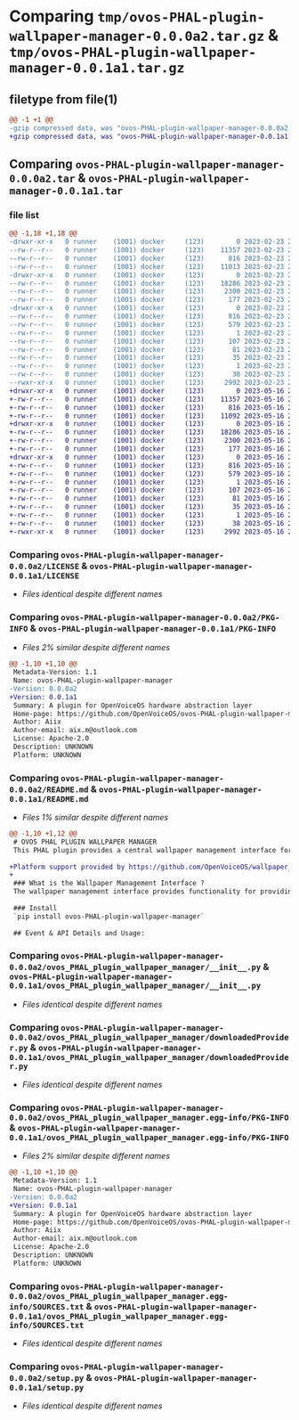 # Comparing `tmp/ovos-PHAL-plugin-wallpaper-manager-0.0.0a2.tar.gz` & `tmp/ovos-PHAL-plugin-wallpaper-manager-0.0.1a1.tar.gz`

## filetype from file(1)

```diff
@@ -1 +1 @@
-gzip compressed data, was "ovos-PHAL-plugin-wallpaper-manager-0.0.0a2.tar", last modified: Thu Feb 23 22:49:31 2023, max compression
+gzip compressed data, was "ovos-PHAL-plugin-wallpaper-manager-0.0.1a1.tar", last modified: Tue May 16 20:15:12 2023, max compression
```

## Comparing `ovos-PHAL-plugin-wallpaper-manager-0.0.0a2.tar` & `ovos-PHAL-plugin-wallpaper-manager-0.0.1a1.tar`

### file list

```diff
@@ -1,18 +1,18 @@
-drwxr-xr-x   0 runner    (1001) docker     (123)        0 2023-02-23 22:49:31.801286 ovos-PHAL-plugin-wallpaper-manager-0.0.0a2/
--rw-r--r--   0 runner    (1001) docker     (123)    11357 2023-02-23 22:49:24.000000 ovos-PHAL-plugin-wallpaper-manager-0.0.0a2/LICENSE
--rw-r--r--   0 runner    (1001) docker     (123)      816 2023-02-23 22:49:31.801286 ovos-PHAL-plugin-wallpaper-manager-0.0.0a2/PKG-INFO
--rw-r--r--   0 runner    (1001) docker     (123)    11013 2023-02-23 22:49:24.000000 ovos-PHAL-plugin-wallpaper-manager-0.0.0a2/README.md
-drwxr-xr-x   0 runner    (1001) docker     (123)        0 2023-02-23 22:49:31.801286 ovos-PHAL-plugin-wallpaper-manager-0.0.0a2/ovos_PHAL_plugin_wallpaper_manager/
--rw-r--r--   0 runner    (1001) docker     (123)    18286 2023-02-23 22:49:24.000000 ovos-PHAL-plugin-wallpaper-manager-0.0.0a2/ovos_PHAL_plugin_wallpaper_manager/__init__.py
--rw-r--r--   0 runner    (1001) docker     (123)     2300 2023-02-23 22:49:24.000000 ovos-PHAL-plugin-wallpaper-manager-0.0.0a2/ovos_PHAL_plugin_wallpaper_manager/downloadedProvider.py
--rw-r--r--   0 runner    (1001) docker     (123)      177 2023-02-23 22:49:26.000000 ovos-PHAL-plugin-wallpaper-manager-0.0.0a2/ovos_PHAL_plugin_wallpaper_manager/version.py
-drwxr-xr-x   0 runner    (1001) docker     (123)        0 2023-02-23 22:49:31.801286 ovos-PHAL-plugin-wallpaper-manager-0.0.0a2/ovos_PHAL_plugin_wallpaper_manager.egg-info/
--rw-r--r--   0 runner    (1001) docker     (123)      816 2023-02-23 22:49:31.000000 ovos-PHAL-plugin-wallpaper-manager-0.0.0a2/ovos_PHAL_plugin_wallpaper_manager.egg-info/PKG-INFO
--rw-r--r--   0 runner    (1001) docker     (123)      579 2023-02-23 22:49:31.000000 ovos-PHAL-plugin-wallpaper-manager-0.0.0a2/ovos_PHAL_plugin_wallpaper_manager.egg-info/SOURCES.txt
--rw-r--r--   0 runner    (1001) docker     (123)        1 2023-02-23 22:49:31.000000 ovos-PHAL-plugin-wallpaper-manager-0.0.0a2/ovos_PHAL_plugin_wallpaper_manager.egg-info/dependency_links.txt
--rw-r--r--   0 runner    (1001) docker     (123)      107 2023-02-23 22:49:31.000000 ovos-PHAL-plugin-wallpaper-manager-0.0.0a2/ovos_PHAL_plugin_wallpaper_manager.egg-info/entry_points.txt
--rw-r--r--   0 runner    (1001) docker     (123)       81 2023-02-23 22:49:31.000000 ovos-PHAL-plugin-wallpaper-manager-0.0.0a2/ovos_PHAL_plugin_wallpaper_manager.egg-info/requires.txt
--rw-r--r--   0 runner    (1001) docker     (123)       35 2023-02-23 22:49:31.000000 ovos-PHAL-plugin-wallpaper-manager-0.0.0a2/ovos_PHAL_plugin_wallpaper_manager.egg-info/top_level.txt
--rw-r--r--   0 runner    (1001) docker     (123)        1 2023-02-23 22:49:31.000000 ovos-PHAL-plugin-wallpaper-manager-0.0.0a2/ovos_PHAL_plugin_wallpaper_manager.egg-info/zip-safe
--rw-r--r--   0 runner    (1001) docker     (123)       38 2023-02-23 22:49:31.801286 ovos-PHAL-plugin-wallpaper-manager-0.0.0a2/setup.cfg
--rwxr-xr-x   0 runner    (1001) docker     (123)     2992 2023-02-23 22:49:24.000000 ovos-PHAL-plugin-wallpaper-manager-0.0.0a2/setup.py
+drwxr-xr-x   0 runner    (1001) docker     (123)        0 2023-05-16 20:15:12.207867 ovos-PHAL-plugin-wallpaper-manager-0.0.1a1/
+-rw-r--r--   0 runner    (1001) docker     (123)    11357 2023-05-16 20:15:03.000000 ovos-PHAL-plugin-wallpaper-manager-0.0.1a1/LICENSE
+-rw-r--r--   0 runner    (1001) docker     (123)      816 2023-05-16 20:15:12.207867 ovos-PHAL-plugin-wallpaper-manager-0.0.1a1/PKG-INFO
+-rw-r--r--   0 runner    (1001) docker     (123)    11092 2023-05-16 20:15:03.000000 ovos-PHAL-plugin-wallpaper-manager-0.0.1a1/README.md
+drwxr-xr-x   0 runner    (1001) docker     (123)        0 2023-05-16 20:15:12.203867 ovos-PHAL-plugin-wallpaper-manager-0.0.1a1/ovos_PHAL_plugin_wallpaper_manager/
+-rw-r--r--   0 runner    (1001) docker     (123)    18286 2023-05-16 20:15:03.000000 ovos-PHAL-plugin-wallpaper-manager-0.0.1a1/ovos_PHAL_plugin_wallpaper_manager/__init__.py
+-rw-r--r--   0 runner    (1001) docker     (123)     2300 2023-05-16 20:15:03.000000 ovos-PHAL-plugin-wallpaper-manager-0.0.1a1/ovos_PHAL_plugin_wallpaper_manager/downloadedProvider.py
+-rw-r--r--   0 runner    (1001) docker     (123)      177 2023-05-16 20:15:07.000000 ovos-PHAL-plugin-wallpaper-manager-0.0.1a1/ovos_PHAL_plugin_wallpaper_manager/version.py
+drwxr-xr-x   0 runner    (1001) docker     (123)        0 2023-05-16 20:15:12.203867 ovos-PHAL-plugin-wallpaper-manager-0.0.1a1/ovos_PHAL_plugin_wallpaper_manager.egg-info/
+-rw-r--r--   0 runner    (1001) docker     (123)      816 2023-05-16 20:15:11.000000 ovos-PHAL-plugin-wallpaper-manager-0.0.1a1/ovos_PHAL_plugin_wallpaper_manager.egg-info/PKG-INFO
+-rw-r--r--   0 runner    (1001) docker     (123)      579 2023-05-16 20:15:12.000000 ovos-PHAL-plugin-wallpaper-manager-0.0.1a1/ovos_PHAL_plugin_wallpaper_manager.egg-info/SOURCES.txt
+-rw-r--r--   0 runner    (1001) docker     (123)        1 2023-05-16 20:15:11.000000 ovos-PHAL-plugin-wallpaper-manager-0.0.1a1/ovos_PHAL_plugin_wallpaper_manager.egg-info/dependency_links.txt
+-rw-r--r--   0 runner    (1001) docker     (123)      107 2023-05-16 20:15:11.000000 ovos-PHAL-plugin-wallpaper-manager-0.0.1a1/ovos_PHAL_plugin_wallpaper_manager.egg-info/entry_points.txt
+-rw-r--r--   0 runner    (1001) docker     (123)       81 2023-05-16 20:15:11.000000 ovos-PHAL-plugin-wallpaper-manager-0.0.1a1/ovos_PHAL_plugin_wallpaper_manager.egg-info/requires.txt
+-rw-r--r--   0 runner    (1001) docker     (123)       35 2023-05-16 20:15:11.000000 ovos-PHAL-plugin-wallpaper-manager-0.0.1a1/ovos_PHAL_plugin_wallpaper_manager.egg-info/top_level.txt
+-rw-r--r--   0 runner    (1001) docker     (123)        1 2023-05-16 20:15:03.000000 ovos-PHAL-plugin-wallpaper-manager-0.0.1a1/ovos_PHAL_plugin_wallpaper_manager.egg-info/zip-safe
+-rw-r--r--   0 runner    (1001) docker     (123)       38 2023-05-16 20:15:12.207867 ovos-PHAL-plugin-wallpaper-manager-0.0.1a1/setup.cfg
+-rwxr-xr-x   0 runner    (1001) docker     (123)     2992 2023-05-16 20:15:03.000000 ovos-PHAL-plugin-wallpaper-manager-0.0.1a1/setup.py
```

### Comparing `ovos-PHAL-plugin-wallpaper-manager-0.0.0a2/LICENSE` & `ovos-PHAL-plugin-wallpaper-manager-0.0.1a1/LICENSE`

 * *Files identical despite different names*

### Comparing `ovos-PHAL-plugin-wallpaper-manager-0.0.0a2/PKG-INFO` & `ovos-PHAL-plugin-wallpaper-manager-0.0.1a1/PKG-INFO`

 * *Files 2% similar despite different names*

```diff
@@ -1,10 +1,10 @@
 Metadata-Version: 1.1
 Name: ovos-PHAL-plugin-wallpaper-manager
-Version: 0.0.0a2
+Version: 0.0.1a1
 Summary: A plugin for OpenVoiceOS hardware abstraction layer
 Home-page: https://github.com/OpenVoiceOS/ovos-PHAL-plugin-wallpaper-manager
 Author: Aiix
 Author-email: aix.m@outlook.com
 License: Apache-2.0
 Description: UNKNOWN
 Platform: UNKNOWN
```

### Comparing `ovos-PHAL-plugin-wallpaper-manager-0.0.0a2/README.md` & `ovos-PHAL-plugin-wallpaper-manager-0.0.1a1/README.md`

 * *Files 1% similar despite different names*

```diff
@@ -1,10 +1,12 @@
 # OVOS PHAL PLUGIN WALLPAPER MANAGER
 This PHAL plugin provides a central wallpaper management interface for homescreens and other desktops
 
+Platform support provided by https://github.com/OpenVoiceOS/wallpaper_changer
+
 ### What is the Wallpaper Management Interface ?
 The wallpaper management interface provides functionality for providing a central interface for homescreen and desktop wallpaper management, this interface is responsible for providing a list of available wallpapers and also provides functionality for setting a wallpaper from the list of available wallpapers. This interface supports different types of wallpaper providers, this can be a local provider that provides wallpapers from the local filesystem or a remote provider that provides wallpapers from a remote url. 
 
 ### Install
 `pip install ovos-PHAL-plugin-wallpaper-manager`
 
 ## Event & API Details and Usage:
```

### Comparing `ovos-PHAL-plugin-wallpaper-manager-0.0.0a2/ovos_PHAL_plugin_wallpaper_manager/__init__.py` & `ovos-PHAL-plugin-wallpaper-manager-0.0.1a1/ovos_PHAL_plugin_wallpaper_manager/__init__.py`

 * *Files identical despite different names*

### Comparing `ovos-PHAL-plugin-wallpaper-manager-0.0.0a2/ovos_PHAL_plugin_wallpaper_manager/downloadedProvider.py` & `ovos-PHAL-plugin-wallpaper-manager-0.0.1a1/ovos_PHAL_plugin_wallpaper_manager/downloadedProvider.py`

 * *Files identical despite different names*

### Comparing `ovos-PHAL-plugin-wallpaper-manager-0.0.0a2/ovos_PHAL_plugin_wallpaper_manager.egg-info/PKG-INFO` & `ovos-PHAL-plugin-wallpaper-manager-0.0.1a1/ovos_PHAL_plugin_wallpaper_manager.egg-info/PKG-INFO`

 * *Files 2% similar despite different names*

```diff
@@ -1,10 +1,10 @@
 Metadata-Version: 1.1
 Name: ovos-PHAL-plugin-wallpaper-manager
-Version: 0.0.0a2
+Version: 0.0.1a1
 Summary: A plugin for OpenVoiceOS hardware abstraction layer
 Home-page: https://github.com/OpenVoiceOS/ovos-PHAL-plugin-wallpaper-manager
 Author: Aiix
 Author-email: aix.m@outlook.com
 License: Apache-2.0
 Description: UNKNOWN
 Platform: UNKNOWN
```

### Comparing `ovos-PHAL-plugin-wallpaper-manager-0.0.0a2/ovos_PHAL_plugin_wallpaper_manager.egg-info/SOURCES.txt` & `ovos-PHAL-plugin-wallpaper-manager-0.0.1a1/ovos_PHAL_plugin_wallpaper_manager.egg-info/SOURCES.txt`

 * *Files identical despite different names*

### Comparing `ovos-PHAL-plugin-wallpaper-manager-0.0.0a2/setup.py` & `ovos-PHAL-plugin-wallpaper-manager-0.0.1a1/setup.py`

 * *Files identical despite different names*

